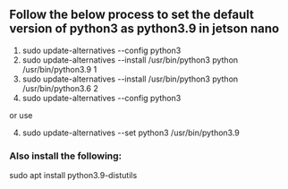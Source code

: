 ## Follow the below process to set the default version of python3 as python3.9 in jetson nano

1. sudo update-alternatives --config python3
2. sudo update-alternatives --install /usr/bin/python3 python /usr/bin/python3.9 1
3. sudo update-alternatives --install /usr/bin/python3 python /usr/bin/python3.6 2
4. sudo update-alternatives --config python3

or use 

4. sudo update-alternatives  --set python3 /usr/bin/python3.9

### Also install the following:
sudo apt install python3.9-distutils

